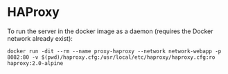 # HAProxy

To run the server in the docker image as a daemon (requires the Docker network already exist):
```
docker run -dit --rm --name proxy-haproxy --network network-webapp -p 8082:80 -v $(pwd)/haproxy.cfg:/usr/local/etc/haproxy/haproxy.cfg:ro haproxy:2.0-alpine
```
